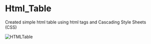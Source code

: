 # Html_Table
Created simple html table using html tags and Cascading Style Sheets (CSS)

![HTMLTable](https://github.com/Pragnya7Prajapati/Html_Table/assets/142715731/0076711b-d1ef-4361-993e-14d17efef9bb)
